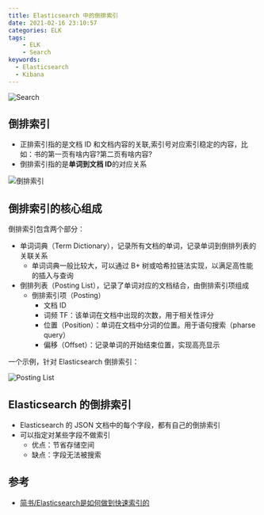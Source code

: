 ```yaml
---
title: Elasticsearch 中的倒排索引
date: 2021-02-16 23:10:57
categories: ELK
tags:
    - ELK
    - Search
keywords:
  - Elasticsearch
  - Kibana
---
```


![Search](https://gitee.com/michael_xiang/images/raw/master/uPic/pexels-andrea-piacquadio-3769697.jpg)

## 倒排索引

- 正排索引指的是文档 ID 和文档内容的关联,索引号对应索引稳定的内容，比如：书的第一页有啥内容?第二页有啥内容?
- 倒排索引指的是**单词到文档 ID**的对应关系

![倒排索引](https://gitee.com/michael_xiang/images/raw/master/uPic/BTZrxe.png)

## 倒排索引的核心组成

倒排索引包含两个部分：
- 单词词典（Term Dictionary），记录所有文档的单词，记录单词到倒排列表的关联关系
  - 单词词典一般比较大，可以通过 B+ 树或哈希拉链法实现，以满足高性能的插入与查询
- 倒排列表（Posting List），记录了单词对应的文档结合，由倒排索引项组成
  - 倒排索引项（Posting）
    - 文档 ID
    - 词频 TF：该单词在文档中出现的次数，用于相关性评分
    - 位置（Position）：单词在文档中分词的位置。用于语句搜索（pharse query）
    - 偏移（Offset）：记录单词的开始结束位置，实现高亮显示

一个示例，针对 Elasticsearch 倒排索引：

![Posting List](https://gitee.com/michael_xiang/images/raw/master/uPic/rH8GAg.png)

## Elasticsearch 的倒排索引

- Elasticsearch 的 JSON 文档中的每个字段，都有自己的倒排索引
- 可以指定对某些字段不做索引
  - 优点：节省存储空间
  - 缺点：字段无法被搜索

## 参考

- [简书/Elasticsearch是如何做到快速索引的](https://www.jianshu.com/p/ed7e1ebb2fb7)